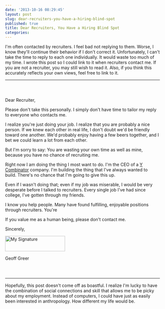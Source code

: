 ```yaml
---
date: '2013-10-16 08:29:45'
layout: post
slug: dear-recruiters-you-have-a-hiring-blind-spot
published: true
title: Dear Recruiters, You Have a Hiring Blind Spot
categories:
---
```



I'm often contacted by recruiters. I feel bad not replying to them. Worse, I know they'll continue their behavior if I don't correct it. Unfortunately, I can't take the time to reply to each one individually. It would waste too much of my time. I wrote this post so I could link to it when recruiters contact me. If you are not a recruiter, you may still wish to read it. Also, if you think this accurately reflects your own views, feel free to link to it.

<hr style="margin-bottom: 4em;"/>

Dear Recruiter,

Please don't take this personally. I simply don't have time to tailor my reply to everyone who contacts me.

I realize you're just doing your job. I realize that you are probably a nice person. If we knew each other in real life, I don't doubt we'd be friendly toward one another. We'd probably enjoy having a few beers together, and I bet we could learn a lot from each other.

But I'm sorry to say: You are wasting your own time as well as mine, because you have no chance of recruiting me.

Right now I am doing the thing I most want to do. I'm the CEO of a [Y Combinator](http://ycombinator.com/) company. I'm building the thing that I've always wanted to build. There's no chance that I'm going to give this up.

Even if I wasn't doing that; even if my job was miserable, I would be very desperate before I talked to recruiters. Every single job I've had since college, I've gotten through my friends. 


I know you help people. Many have found fulfilling, enjoyable positions through recruiters. You're 

If you value me as a human being, please don't contact me.


Sincerely,

<img alt="My Signature" src="/images/signature.png" style="width:195px; height: 50px;" />

Geoff Greer


<hr style="margin-top: 4em;"/>

Hopefully, this post doesn't come off as boastful. I realize I'm lucky to have the combination of social connections and skill that allows me to be picky about my employment. Instead of computers, I could have just as easily been interested in anthropology. How different my life would be.
